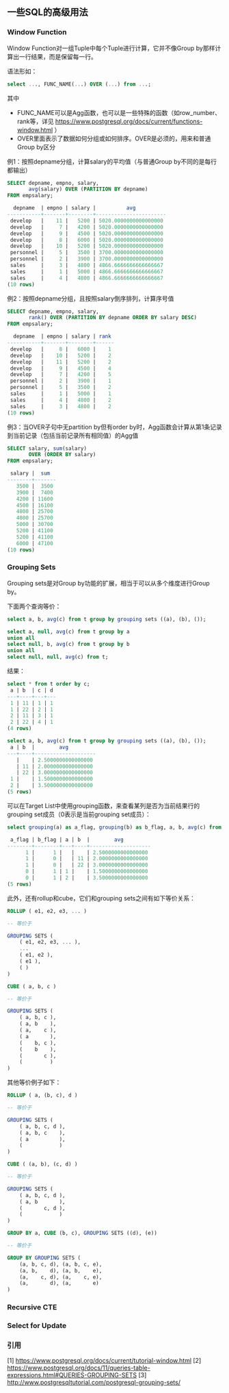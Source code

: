 ## 一些SQL的高级用法

### Window Function

Window Function对一组Tuple中每个Tuple进行计算，它并不像Group by那样计算出一行结果，而是保留每一行。

语法形如：

```sql
select ..., FUNC_NAME(...) OVER (...) from ...;
```

其中

- FUNC_NAME可以是Agg函数，也可以是一些特殊的函数（如row_number、rank等，详见 https://www.postgresql.org/docs/current/functions-window.html ）
- OVER里面表示了数据如何分组或如何排序。OVER是必须的，用来和普通Group by区分

例1：按照depname分组，计算salary的平均值（与普通Group by不同的是每行都输出）

```sql
SELECT depname, empno, salary,
       avg(salary) OVER (PARTITION BY depname)
FROM empsalary;

  depname  | empno | salary |          avg          
-----------+-------+--------+-----------------------
 develop   |    11 |   5200 | 5020.0000000000000000
 develop   |     7 |   4200 | 5020.0000000000000000
 develop   |     9 |   4500 | 5020.0000000000000000
 develop   |     8 |   6000 | 5020.0000000000000000
 develop   |    10 |   5200 | 5020.0000000000000000
 personnel |     5 |   3500 | 3700.0000000000000000
 personnel |     2 |   3900 | 3700.0000000000000000
 sales     |     3 |   4800 | 4866.6666666666666667
 sales     |     1 |   5000 | 4866.6666666666666667
 sales     |     4 |   4800 | 4866.6666666666666667
(10 rows)
```

例2：按照depname分组，且按照salary倒序排列，计算序号值

```sql
SELECT depname, empno, salary,
       rank() OVER (PARTITION BY depname ORDER BY salary DESC)
FROM empsalary;

  depname  | empno | salary | rank 
-----------+-------+--------+------
 develop   |     8 |   6000 |    1
 develop   |    10 |   5200 |    2
 develop   |    11 |   5200 |    2
 develop   |     9 |   4500 |    4
 develop   |     7 |   4200 |    5
 personnel |     2 |   3900 |    1
 personnel |     5 |   3500 |    2
 sales     |     1 |   5000 |    1
 sales     |     4 |   4800 |    2
 sales     |     3 |   4800 |    2
(10 rows)
```

例3：当OVER子句中无partition by但有order by时，Agg函数会计算从第1条记录到当前记录（包括当前记录所有相同值）的Agg值

```sql
SELECT salary, sum(salary)
       OVER (ORDER BY salary)
FROM empsalary;

 salary |  sum  
--------+-------
   3500 |  3500
   3900 |  7400
   4200 | 11600
   4500 | 16100
   4800 | 25700
   4800 | 25700
   5000 | 30700
   5200 | 41100
   5200 | 41100
   6000 | 47100
(10 rows)
```

### Grouping Sets

Grouping sets是对Group by功能的扩展，相当于可以从多个维度进行Group by。

下面两个查询等价：

```sql
select a, b, avg(c) from t group by grouping sets ((a), (b), ());

select a, null, avg(c) from t group by a
union all
select null, b, avg(c) from t group by b
union all
select null, null, avg(c) from t;
```

结果：

```sql
select * from t order by c;
 a | b  | c | d
---+----+---+---
 1 | 11 | 1 | 1
 1 | 22 | 2 | 1
 2 | 11 | 3 | 1
 2 | 22 | 4 | 1
(4 rows)

select a, b, avg(c) from t group by grouping sets ((a), (b), ());
 a | b  |        avg
---+----+--------------------
   |    | 2.5000000000000000
   | 11 | 2.0000000000000000
   | 22 | 3.0000000000000000
 1 |    | 1.5000000000000000
 2 |    | 3.5000000000000000
(5 rows)
```

可以在Target List中使用grouping函数，来查看某列是否为当前结果行的grouping set成员（0表示是当前grouping set成员）：

```sql
select grouping(a) as a_flag, grouping(b) as b_flag, a, b, avg(c) from t group by grouping sets ((a), (b), ());

 a_flag | b_flag | a | b  |        avg
--------+--------+---+----+--------------------
      1 |      1 |   |    | 2.5000000000000000
      1 |      0 |   | 11 | 2.0000000000000000
      1 |      0 |   | 22 | 3.0000000000000000
      0 |      1 | 1 |    | 1.5000000000000000
      0 |      1 | 2 |    | 3.5000000000000000
(5 rows)
```

此外，还有rollup和cube，它们和grouping sets之间有如下等价关系：

```sql
ROLLUP ( e1, e2, e3, ... )

-- 等价于

GROUPING SETS (
    ( e1, e2, e3, ... ),
    ...
    ( e1, e2 ),
    ( e1 ),
    ( )
)
```

```sql
CUBE ( a, b, c )

-- 等价于

GROUPING SETS (
    ( a, b, c ),
    ( a, b    ),
    ( a,    c ),
    ( a       ),
    (    b, c ),
    (    b    ),
    (       c ),
    (         )
)
```

其他等价例子如下：

```sql
ROLLUP ( a, (b, c), d )

-- 等价于

GROUPING SETS (
    ( a, b, c, d ),
    ( a, b, c    ),
    ( a          ),
    (            )
)
```

```sql
CUBE ( (a, b), (c, d) )

-- 等价于

GROUPING SETS (
    ( a, b, c, d ),
    ( a, b       ),
    (       c, d ),
    (            )
)
```

```sql
GROUP BY a, CUBE (b, c), GROUPING SETS ((d), (e))

-- 等价于

GROUP BY GROUPING SETS (
    (a, b, c, d), (a, b, c, e),
    (a, b,    d), (a, b,    e),
    (a,    c, d), (a,    c, e),
    (a,       d), (a,       e)
)
```

### Recursive CTE

### Select for Update

### 引用

[1] https://www.postgresql.org/docs/current/tutorial-window.html
[2] https://www.postgresql.org/docs/11/queries-table-expressions.html#QUERIES-GROUPING-SETS
[3] http://www.postgresqltutorial.com/postgresql-grouping-sets/
